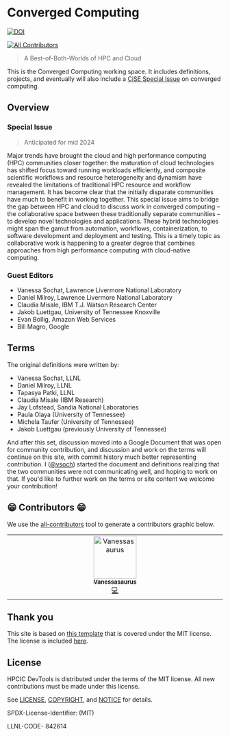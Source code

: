 # Converged Computing 

[![DOI](https://zenodo.org/badge/DOI/10.5281/zenodo.7697548.svg)](https://doi.org/10.5281/zenodo.7697548)

<!-- ALL-CONTRIBUTORS-BADGE:START - Do not remove or modify this section -->
[![All Contributors](https://img.shields.io/badge/all_contributors-1-orange.svg?style=flat-square)](#contributors-)
<!-- ALL-CONTRIBUTORS-BADGE:END -->

> A Best-of-Both-Worlds of HPC and Cloud

This is the Converged Computing working space. It includes definitions, projects, and eventually will also include a [CiSE Special Issue](https://www.authorea.com/users/34995/articles/430859-cise-guest-editors-guide) on converged computing. 

## Overview

### Special Issue

> Anticipated for mid 2024

Major trends have brought the cloud and high performance computing (HPC) communities closer together: the maturation of cloud technologies has shifted focus toward running workloads efficiently, and composite scientific workflows and resource heterogeneity and dynamism have revealed the limitations of traditional HPC resource and workflow management. It has become clear that the initially disparate communities have much to benefit in working together. This special issue aims to bridge the gap between HPC and cloud to discuss work in converged computing – the collaborative space between these traditionally separate communities – to develop novel technologies and applications. These hybrid technologies might span the gamut from automation, workflows, containerization, to software development and deployment and testing. This is a timely topic as collaborative work is happening to a greater degree that combines approaches from high performance computing with cloud-native computing.

### Guest Editors

 - Vanessa Sochat, Lawrence Livermore National Laboratory
 - Daniel Milroy, Lawrence Livermore National Laboratory
 - Claudia Misale, IBM T.J. Watson Research Center 
 - Jakob Luettgau, University of Tennessee Knoxville
 - Evan Bollig, Amazon Web Services
 - Bill Magro, Google
 

## Terms

The original definitions were written by:

- Vanessa Sochat, LLNL
- Daniel Milroy, LLNL
- Tapasya Patki, LLNL
- Claudia Misale (IBM Research)
- Jay Lofstead, Sandia National Laboratories
- Paula Olaya (University of Tennessee)
- Michela Taufer (University of Tennessee)
- Jakob Luettgau (previously University of Tennessee)

And after this set, discussion moved into a Google Document that was open for community contribution, and discussion and work on the terms will continue on this site, with commit history much better representing contribution. I ([@vsoch](https://github.com/vsoch)) started the document and definitions realizing that the two communities were not communicating well, and hoping to work on that. If you'd like to further work on the terms or site content we welcome your contribution! 


## 😁️ Contributors 😁️

We use the [all-contributors](https://github.com/all-contributors/all-contributors)
tool to generate a contributors graphic below.

<!-- ALL-CONTRIBUTORS-LIST:START - Do not remove or modify this section -->
<!-- prettier-ignore-start -->
<!-- markdownlint-disable -->
<table>
  <tbody>
    <tr>
      <td align="center" valign="top" width="14.28%"><a href="https://vsoch.github.io"><img src="https://avatars.githubusercontent.com/u/814322?v=4?s=100" width="100px;" alt="Vanessasaurus"/><br /><sub><b>Vanessasaurus</b></sub></a><br /><a href="https://github.com/converged-computing/converged-computing.github.io/commits?author=vsoch" title="Code">💻</a></td>
    </tr>
  </tbody>
</table>

<!-- markdownlint-restore -->
<!-- prettier-ignore-end -->

<!-- ALL-CONTRIBUTORS-LIST:END -->


## Thank you

This site is based on [this template](https://bootstrapemail.com/) that is covered under the MIT license. The license is included [here](.github/LICENSE-BOOTSTRAP.md).

## License

HPCIC DevTools is distributed under the terms of the MIT license.
All new contributions must be made under this license.

See [LICENSE](https://github.com/converged-computing/cloud-select/blob/main/LICENSE),
[COPYRIGHT](https://github.com/converged-computing/cloud-select/blob/main/COPYRIGHT), and
[NOTICE](https://github.com/converged-computing/cloud-select/blob/main/NOTICE) for details.

SPDX-License-Identifier: (MIT)

LLNL-CODE- 842614
